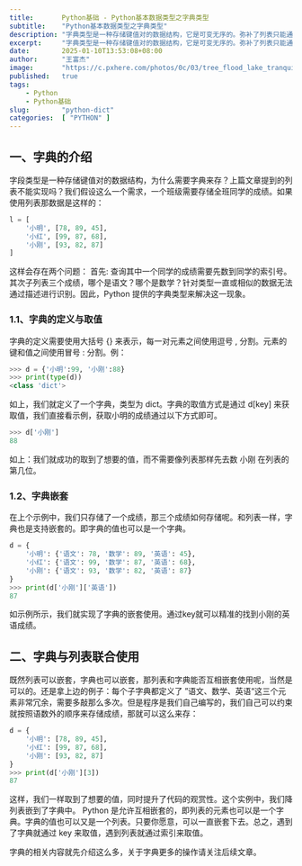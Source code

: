 ```yaml
---
title:       Python基础 - Python基本数据类型之字典类型
subtitle:    "Python基本数据类型之字典类型"
description: "字典类型是一种存储键值对的数据结构，它是可变无序的。弥补了列表只能通过索引访问元素的不足，字典可以通过key访问对应的value值。key一般使用字符串表示，可以很遍历的对存储的值进行描述。具有极快的查找速度。"
excerpt:     "字典类型是一种存储键值对的数据结构，它是可变无序的。弥补了列表只能通过索引访问元素的不足，字典可以通过key访问对应的value值。key一般使用字符串表示，可以很遍历的对存储的值进行描述。具有极快的查找速度。"
date:        2025-01-10T13:53:08+08:00
author:      "王富杰"
image:       "https://c.pxhere.com/photos/0c/03/tree_flood_lake_tranquil_scenic-480.jpg!d"
published:   true
tags:
    - Python
    - Python基础
slug:        "python-dict"
categories:  [ "PYTHON" ]
---
```


## 一、字典的介绍
字段类型是一种存储键值对的数据结构，为什么需要字典来存？上篇文章提到的列表不能实现吗？我们假设这么一个需求，一个班级需要存储全班同学的成绩。如果使用列表那数据是这样的：
```python
l = [
    '小明', [78, 89, 45],
    '小红', [99, 87, 68],
    '小刚', [93, 82, 87]
]
```
这样会存在两个问题： 首先: 查询其中一个同学的成绩需要先数到同学的索引号。其次子列表三个成绩，哪个是语文？哪个是数学？针对类型一直或相似的数据无法通过描述进行识别。因此，Python 提供的字典类型来解决这一现象。

### 1.1、字典的定义与取值
字典的定义需要使用大括号 {} 来表示，每一对元素之间使用逗号 , 分割。元素的键和值之间使用冒号 : 分割。例：
```python
>>> d = {'小明':99, '小刚':88}
>>> print(type(d))
<class 'dict'>
```
如上，我们就定义了一个字典，类型为 dict。字典的取值方式是通过 d[key] 来获取值，我们直接看示例，获取小明的成绩通过以下方式即可。
```python
>>> d['小刚']
88
```
如上：我们就成功的取到了想要的值，而不需要像列表那样先去数 小刚 在列表的第几位。


### 1.2、字典嵌套
在上个示例中，我们只存储了一个成绩，那三个成绩如何存储呢。和列表一样，字典也是支持嵌套的。即字典的值也可以是一个字典。
```python
d = {
    '小明': {'语文': 78, '数学': 89, '英语': 45},
    '小红': {'语文': 99, '数学': 87, '英语': 68},
    '小刚': {'语文': 93, '数学': 82, '英语': 87}
}
>>> print(d['小刚']['英语'])
87
```
如示例所示，我们就实现了字典的嵌套使用。通过key就可以精准的找到小刚的英语成绩。


## 二、字典与列表联合使用
既然列表可以嵌套，字典也可以嵌套，那列表和字典能否互相嵌套使用呢，当然是可以的。还是拿上边的例子：每个子字典都定义了 ”语文、数学、英语“这三个元素非常冗余，需要多敲那么多次。但是程序是我们自己编写的，我们自己可以约束就按照语数外的顺序来存储成绩，那就可以这么来存：
```python
d = {
    '小明': [78, 89, 45],
    '小红': [99, 87, 68],
    '小刚': [93, 82, 87]
}
>>> print(d['小刚'][3])
87
```
这样，我们一样取到了想要的值，同时提升了代码的观赏性。这个实例中，我们降列表嵌到了字典中。 Python 是允许互相嵌套的，即列表的元素也可以是一个字典。字典的值也可以又是一个列表。只要你愿意，可以一直嵌套下去。总之，遇到了字典就通过 key 来取值，遇到列表就通过索引来取值。

字典的相关内容就先介绍这么多，关于字典更多的操作请关注后续文章。